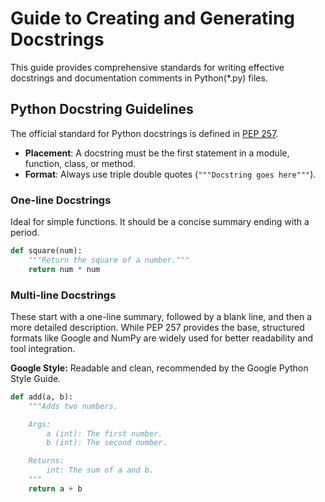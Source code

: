 # Guide to Creating and Generating Docstrings

This guide provides comprehensive standards for writing effective docstrings and documentation comments in Python(*.py) files.

## Python Docstring Guidelines

The official standard for Python docstrings is defined in [PEP 257](https://www.python.org/dev/peps/pep-0257/).

*   **Placement**: A docstring must be the first statement in a module, function, class, or method.
*   **Format**: Always use triple double quotes (`"""Docstring goes here"""`).

### One-line Docstrings
Ideal for simple functions. It should be a concise summary ending with a period.

```python
def square(num):
    """Return the square of a number."""
    return num * num
```

### Multi-line Docstrings
These start with a one-line summary, followed by a blank line, and then a more detailed description. While PEP 257 provides the base, structured formats like Google and NumPy are widely used for better readability and tool integration.

**Google Style:**
Readable and clean, recommended by the Google Python Style Guide.

```python
def add(a, b):
    """Adds two numbers.

    Args:
        a (int): The first number.
        b (int): The second number.

    Returns:
        int: The sum of a and b.
    """
    return a + b
```
